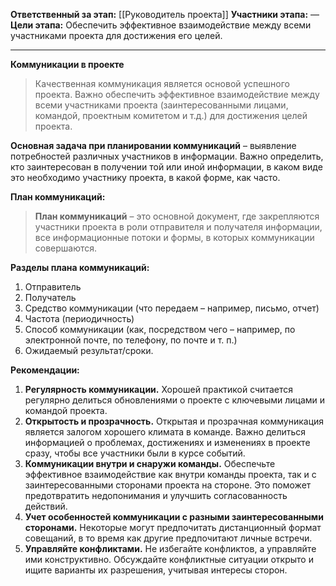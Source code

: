 **Ответственный за этап:** [[Руководитель проекта]]
**Участники этапа:** —
**Цели этапа:** Обеспечить эффективное взаимодействие между всеми участниками проекта для достижения его целей.
___
**Коммуникации в проекте**

> Качественная коммуникация является основой успешного проекта. Важно обеспечить эффективное взаимодействие между всеми участниками проекта (заинтересованными лицами, командой, проектным комитетом и т.д.) для достижения целей проекта.

**Основная задача при планировании коммуникаций** – выявление потребностей различных участников в информации. Важно определить, кто заинтересован в получении той или иной информации, в каком виде это необходимо участнику проекта, в какой форме, как часто.

**План коммуникаций:**

> **План коммуникаций** – это основной документ, где закрепляются участники проекта в роли отправителя и получателя информации, все информационные потоки и формы, в которых коммуникации совершаются.

**Разделы плана коммуникаций:**

1. Отправитель
2. Получатель
3. Средство коммуникации (что передаем – например, письмо, отчет)
4. Частота (периодичность)
5. Способ коммуникации (как, посредством чего – например, по электронной почте, по телефону, по почте и т. п.)
6. Ожидаемый результат/сроки.

**Рекомендации:**

1. **Регулярность коммуникации.** Хорошей практикой считается регулярно делиться обновлениями о проекте с ключевыми лицами и командой проекта.
2. **Открытость и прозрачность.** Открытая и прозрачная коммуникация является залогом хорошего климата в команде. Важно делиться информацией о проблемах, достижениях и изменениях в проекте сразу, чтобы все участники были в курсе событий.
3. **Коммуникации внутри и снаружи команды.** Обеспечьте эффективное взаимодействие как внутри команды проекта, так и с заинтересованными сторонами проекта на стороне. Это поможет предотвратить недопонимания и улучшить согласованность действий.
4. **Учет особенностей коммуникации с разными заинтересованными сторонами.** Некоторые могут предпочитать дистанционный формат совещаний, в то время как другие предпочитают личные встречи.
5. **Управляйте конфликтами.** Не избегайте конфликтов, а управляйте ими конструктивно. Обсуждайте конфликтные ситуации открыто и ищите варианты их разрешения, учитывая интересы сторон.